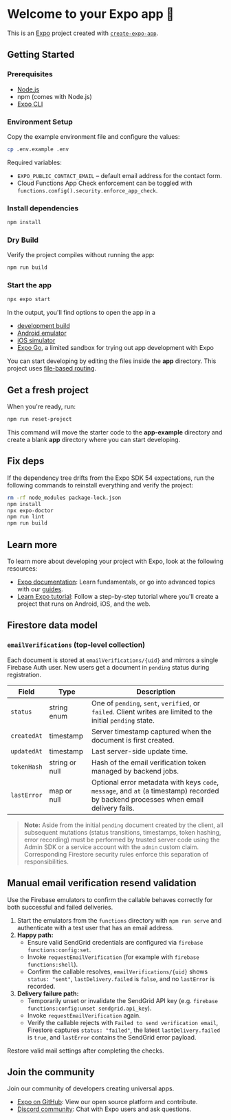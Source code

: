 # Welcome to your Expo app 👋

This is an [Expo](https://expo.dev) project created with [`create-expo-app`](https://www.npmjs.com/package/create-expo-app).

## Getting Started

### Prerequisites

- [Node.js](https://nodejs.org/)
- npm (comes with Node.js)
- [Expo CLI](https://docs.expo.dev/get-started/installation/)

### Environment Setup

Copy the example environment file and configure the values:

```bash
cp .env.example .env
```

Required variables:
- `EXPO_PUBLIC_CONTACT_EMAIL` – default email address for the contact form.
- Cloud Functions App Check enforcement can be toggled with `functions.config().security.enforce_app_check`.

### Install dependencies

```bash
npm install
```

### Dry Build

Verify the project compiles without running the app:

```bash
npm run build
```

### Start the app

```bash
npx expo start
```

In the output, you'll find options to open the app in a

- [development build](https://docs.expo.dev/develop/development-builds/introduction/)
- [Android emulator](https://docs.expo.dev/workflow/android-studio-emulator/)
- [iOS simulator](https://docs.expo.dev/workflow/ios-simulator/)
- [Expo Go](https://expo.dev/go), a limited sandbox for trying out app development with Expo

You can start developing by editing the files inside the **app** directory. This project uses [file-based routing](https://docs.expo.dev/router/introduction).

## Get a fresh project

When you're ready, run:

```bash
npm run reset-project
```

This command will move the starter code to the **app-example** directory and create a blank **app** directory where you can start developing.

## Fix deps

If the dependency tree drifts from the Expo SDK 54 expectations, run the following commands to reinstall everything and verify the project:

```bash
rm -rf node_modules package-lock.json
npm install
npx expo-doctor
npm run lint
npm run build
```

## Learn more

To learn more about developing your project with Expo, look at the following resources:

- [Expo documentation](https://docs.expo.dev/): Learn fundamentals, or go into advanced topics with our [guides](https://docs.expo.dev/guides).
- [Learn Expo tutorial](https://docs.expo.dev/tutorial/introduction/): Follow a step-by-step tutorial where you'll create a project that runs on Android, iOS, and the web.

## Firestore data model

### `emailVerifications` (top-level collection)

Each document is stored at `emailVerifications/{uid}` and mirrors a single Firebase Auth user. New users get a document in `pending` status during registration.

| Field | Type | Description |
| --- | --- | --- |
| `status` | string enum | One of `pending`, `sent`, `verified`, or `failed`. Client writes are limited to the initial `pending` state. |
| `createdAt` | timestamp | Server timestamp captured when the document is first created. |
| `updatedAt` | timestamp | Last server-side update time. |
| `tokenHash` | string or null | Hash of the email verification token managed by backend jobs. |
| `lastError` | map or null | Optional error metadata with keys `code`, `message`, and `at` (a timestamp) recorded by backend processes when email delivery fails. |

> **Note:** Aside from the initial `pending` document created by the client, all subsequent mutations (status transitions, timestamps, token hashing, error recording) must be performed by trusted server code using the Admin SDK or a service account with the `admin` custom claim. Corresponding Firestore security rules enforce this separation of responsibilities.

## Manual email verification resend validation

Use the Firebase emulators to confirm the callable behaves correctly for both successful and failed deliveries.

1. Start the emulators from the `functions` directory with `npm run serve` and authenticate with a test user that has an email address.
2. **Happy path:**
   - Ensure valid SendGrid credentials are configured via `firebase functions:config:set`.
   - Invoke `requestEmailVerification` (for example with `firebase functions:shell`).
   - Confirm the callable resolves, `emailVerifications/{uid}` shows `status: "sent"`, `lastDelivery.failed` is `false`, and no `lastError` is recorded.
3. **Delivery failure path:**
   - Temporarily unset or invalidate the SendGrid API key (e.g. `firebase functions:config:unset sendgrid.api_key`).
   - Invoke `requestEmailVerification` again.
   - Verify the callable rejects with `Failed to send verification email`, Firestore captures `status: "failed"`, the latest `lastDelivery.failed` is `true`, and `lastError` contains the SendGrid error payload.

Restore valid mail settings after completing the checks.

## Join the community

Join our community of developers creating universal apps.

- [Expo on GitHub](https://github.com/expo/expo): View our open source platform and contribute.
- [Discord community](https://chat.expo.dev): Chat with Expo users and ask questions.
